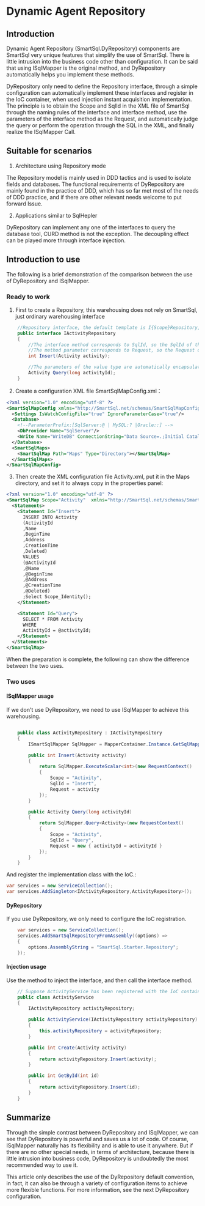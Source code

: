 # Dynamic Agent Repository

## Introduction

Dynamic Agent Repository (SmartSql.DyRepository) components are SmartSql very unique features that simplify the use of SmartSql. There is little intrusion into the business code other than configuration. It can be said that using ISqlMapper is the original method, and DyRepository automatically helps you implement these methods.

DyRepository only need to define the Repository interface, through a simple configuration can automatically implement these interfaces and register in the IoC container, when used injection instant acquisition implementation. The principle is to obtain the Scope and SqlId in the XML file of SmartSql through the naming rules of the interface and interface method, use the parameters of the interface method as the Request, and automatically judge the query or perform the operation through the SQL in the XML, and finally realize the ISqlMapper Call.

## Suitable for scenarios

1. Architecture using Repository mode

The Repository model is mainly used in DDD tactics and is used to isolate fields and databases. The functional requirements of DyRepository are mainly found in the practice of DDD, which has so far met most of the needs of DDD practice, and if there are other relevant needs welcome to put forward Issue.

2. Applications similar to SqlHepler

DyRepository can implement any one of the interfaces to query the database tool, CURD method is not the exception. The decoupling effect can be played more through interface injection.

## Introduction to use

The following is a brief demonstration of the comparison between the use of DyRepository and ISqlMapper.

### Ready to work

1. First to create a Repository, this warehousing does not rely on SmartSql, just ordinary warehousing interface

``` csharp
    //Repository interface, the default template is I{Scope}Repository, so the Scope of this interface is Activity
    public interface IActivityRepository
    {
        //The interface method corresponds to SqlId, so the SqlId of this method is Insert
        //The method parameter corresponds to Request, so the Request of this method is activity
        int Insert(Activity activity);

        //The parameters of the value type are automatically encapsulated as an object, so the Request of this method is new {activityId = activityId}
        Activity Query(long activityId);
    }
```

2. Create a configuration XML file SmartSqlMapConfig.xml：

```xml
<?xml version="1.0" encoding="utf-8" ?>
<SmartSqlMapConfig xmlns="http://SmartSql.net/schemas/SmartSqlMapConfig.xsd">
  <Settings IsWatchConfigFile="true" IgnoreParameterCase="true"/>
  <Database>
    <!--ParameterPrefix:[SqlServer:@ | MySQL:? |Oracle::] -->
    <DbProvider Name="SqlServer"/>
    <Write Name="WriteDB" ConnectionString="Data Source=.;Initial Catalog=SmartSqlStarterDB;Integrated Security=True"/>
  </Database>
  <SmartSqlMaps>
    <SmartSqlMap Path="Maps" Type="Directory"></SmartSqlMap>
  </SmartSqlMaps>
</SmartSqlMapConfig>

```

3. Then create the XML configuration file Activity.xml, put it in the Maps directory, and set it to always copy in the properties panel:

```xml
<?xml version="1.0" encoding="utf-8" ?>
<SmartSqlMap Scope="Activity"  xmlns="http://SmartSql.net/schemas/SmartSqlMap.xsd">
  <Statements>
    <Statement Id="Insert">
      INSERT INTO Activity
      (ActivityId
      ,Name
      ,BeginTime
      ,Address
      ,CreationTime
      ,Deleted)
      VALUES
      (@ActivityId
      ,@Name
      ,@BeginTime
      ,@Address
      ,@CreationTime
      ,@Deleted)
      ;Select Scope_Identity();
    </Statement>

    <Statement Id="Query">
      SELECT * FROM Activity
      WHERE
      ActivityId = @activityId;
    </Statement>
  </Statements>
</SmartSqlMap>
```

When the preparation is complete, the following can show the difference between the two uses.

### Two uses

#### ISqlMapper usage

If we don't use DyRepository, we need to use ISqlMapper to achieve this warehousing.

``` csharp

    public class ActivityRepository : IActivityRepository
    {
        ISmartSqlMapper SqlMapper = MapperContainer.Instance.GetSqlMapper();

        public int Insert(Activity activity)
        {
            return SqlMapper.ExecuteScalar<int>(new RequestContext()
            {
                Scope = "Activity",
                SqlId = "Insert",
                Request = activity
            });
        }

        public Activity Query(long activityId)
        {
            return SqlMapper.Query<Activity>(new RequestContext()
            {
                Scope = "Activity",
                SqlId = "Query",
                Request = new { activityId = activityId }
            });
        }
    }
```

And register the implementation class with the IoC.:

``` csharp
var services = new ServiceCollection();
var services.AddSingleton<IActivityRepository,ActivityRepository>();
```

#### DyRepository

If you use DyRepository, we only need to configure the IoC registration.

``` csharp
    var services = new ServiceCollection();
    services.AddSmartSqlRepositoryFromAssembly((options) =>
    {
        options.AssemblyString = "SmartSql.Starter.Repository";
    });
```

#### Injection usage

Use the method to inject the interface, and then call the interface method.

``` csharp
    // Suppose ActivityService has been registered with the IoC container
    public class ActivityService
    {
        IActivityRepository activityRepository;

        public ActivityService(IActivityRepository activityRepository)
        {
            this.activityRepository = activityRepository;
        }

        public int Create(Activity activity)
        {
            return activityRepository.Insert(activity);
        }

        public int GetById(int id)
        {
            return activityRepository.Insert(id);
        }
    }

```

## Summarize

Through the simple contrast between DyRepository and ISqlMapper, we can see that DyRepository is powerful and saves us a lot of code. Of course, ISqlMapper naturally has its flexibility and is able to use it anywhere. But if there are no other special needs, in terms of architecture, because there is little intrusion into business code, DyRepository is undoubtedly the most recommended way to use it.

This article only describes the use of the DyRepository default convention, in fact, it can also be through a variety of configuration items to achieve more flexible functions. For more information, see the next DyRepository configuration.